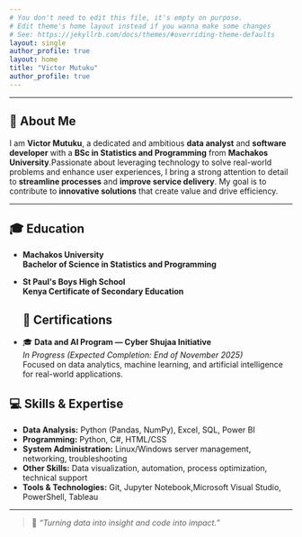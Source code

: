 ```yaml
---
# You don't need to edit this file, it's empty on purpose.
# Edit theme's home layout instead if you wanna make some changes
# See: https://jekyllrb.com/docs/themes/#overriding-theme-defaults
layout: single
author_profile: true
layout: home
title: "Victor Mutuku"
author_profile: true
---
```

---
## 👋 About Me

I am **Victor Mutuku**, a dedicated and ambitious **data analyst** and **software developer** with a **BSc in Statistics and Programming** from **Machakos University**.Passionate about leveraging technology to solve real-world problems and enhance user experiences, I bring a strong attention to detail to **streamline processes** and **improve service delivery**. My goal is to contribute to **innovative solutions** that create value and drive efficiency.

---

## 🎓 Education

-  **Machakos University**  
  **Bachelor of Science in Statistics and Programming**

-  **St Paul's Boys High School**  
  **Kenya Certificate of Secondary Education**
   
   ## 🏅 Certifications
   
- 🎓 **Data and AI Program — Cyber Shujaa Initiative**  
  *In Progress (Expected Completion: End of November 2025)*  
  Focused on data analytics, machine learning, and artificial intelligence for real-world applications.

## 💻 Skills & Expertise

-  **Data Analysis:** Python (Pandas, NumPy), Excel, SQL, Power BI  
-  **Programming:** Python, C#, HTML/CSS  
-  **System Administration:** Linux/Windows server management, networking, troubleshooting  
-  **Other Skills:** Data visualization, automation, process optimization, technical support  
-  **Tools & Technologies:** Git, Jupyter Notebook,Microsoft Visual Studio, PowerShell, Tableau

---
> 🌟 *“Turning data into insight and code into impact.”*
